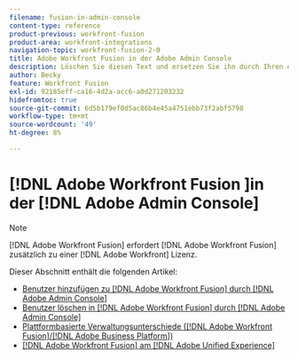 ```yaml
---
filename: fusion-in-admin-console
content-type: reference
product-previous: workfront-fusion
product-area: workfront-integrations
navigation-topic: workfront-fusion-2-0
title: Adobe Workfront Fusion in der Adobe Admin Console
description: Löschen Sie diesen Text und ersetzen Sie ihn durch Ihren eigenen Inhalt.
author: Becky
feature: Workfront Fusion
exl-id: 92185eff-ca16-4d2a-acc6-a0d271203232
hidefromtoc: true
source-git-commit: 6d5b179ef0d5ac86b4e45a4751ebb73f2abf5798
workflow-type: tm+mt
source-wordcount: '49'
ht-degree: 8%

---
```


# [!DNL Adobe Workfront Fusion ]in der [!DNL Adobe Admin Console]

>[!NOTE]
>
>[!DNL Adobe Workfront Fusion] erfordert [!DNL Adobe Workfront Fusion] zusätzlich zu einer [!DNL Adobe Workfront] Lizenz.

Dieser Abschnitt enthält die folgenden Artikel:

* [Benutzer hinzufügen zu [!DNL Adobe Workfront Fusion] durch [!DNL Adobe Admin Console]](../../workfront-fusion/fusion-in-admin-console/add-fusion-users-admin-console.md)
* [Benutzer löschen in [!DNL Adobe Workfront Fusion] durch [!DNL Adobe Admin Console]](../../workfront-fusion/fusion-in-admin-console/delete-fusion-users-admin-console.md)
* [Plattformbasierte Verwaltungsunterschiede ([!DNL Adobe Workfront Fusion]/[!DNL Adobe Business Platform])](../../workfront-fusion/fusion-in-admin-console/fusion-adobe-admin-console.md)
* [[!DNL Adobe Workfront Fusion] am [!DNL Adobe Unified Experience]](../fusion-in-admin-console/fusion-unified-experience.md)
